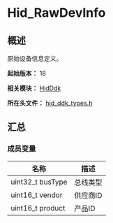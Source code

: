 # Hid_RawDevInfo
<!--Kit: Driver Development Kit-->
<!--Subsystem: Driver-->
<!--Owner: @lixinsheng2-->
<!--SE: @w00373942-->
<!--TSE: @dong-dongzhen-->

## 概述

原始设备信息定义。

**起始版本：** 18

**相关模块：** [HidDdk](capi-hidddk.md)

**所在头文件：** [hid_ddk_types.h](capi-hid-ddk-types-h.md)

## 汇总

### 成员变量

| 名称 | 描述 |
| -- | -- |
| uint32_t busType | 总线类型 |
| uint16_t vendor | 供应商ID |
| uint16_t product | 产品ID |


